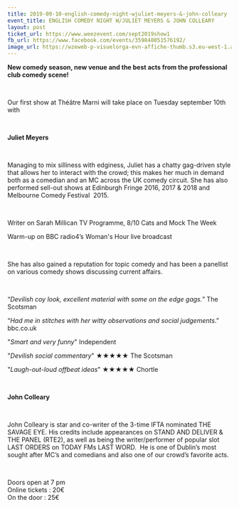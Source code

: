 ```yaml
---
title: 2019-09-10-english-comedy-night-wjuliet-meyers-&-john-colleary
event_title: ENGLISH COMEDY NIGHT W/JULIET MEYERS & JOHN COLLEARY
layout: post
ticket_url: https://www.weezevent.com/sept2019show1
fb_url: https://www.facebook.com/events/359848051576192/
image_url: https://wzeweb-p-visuelorga-evn-affiche-thumb.s3.eu-west-1.amazonaws.com/affiche_495021.thumb53700.1564917982.jpg
---
```

<p><strong><span style="font-size:14px;">New comedy season, new venue and the best acts from the professional club comedy scene!</span></strong></p><p>&nbsp;</p><p>Our first show at Théâtre Marni will take place on Tuesday september 10th with</p><p>&nbsp;</p><p><strong>Juliet Meyers</strong></p><p>&nbsp;</p><p>Managing to mix silliness with edginess, Juliet has a chatty gag-driven style that allows her to interact with the crowd; this makes her much in demand both as a comedian and an MC across the UK comedy circuit. She has also performed sell-out shows at Edinburgh Fringe 2016, 2017 &amp; 2018 and Melbourne Comedy Festival&nbsp; 2015.</p><p>&nbsp;</p><p>Writer on Sarah Millican TV Programme, 8/10 Cats and Mock The Week</p><p>Warm-up on BBC radio4’s Woman's Hour live broadcast</p><p>&nbsp;</p><p>She has also gained a reputation for topic comedy and has been a panellist on various comedy shows discussing current affairs.</p><p>&nbsp;</p><p>“<em>Devilish coy look, excellent material with some on the edge gags.</em>” The Scotsman</p><p>“<em>Had me in stitches with her witty observations and social judgements</em>.” bbc.co.uk</p><p>"<em>Smart and very funny</em>" Independent</p><p>"<em>Devilish social commentary</em>" ★★★★★ The Scotsman</p><p>"<em>Laugh-out-loud offbeat ideas</em>" ★★★★★ Chortle</p><p>&nbsp;</p><p><strong>John Colleary</strong></p><p>&nbsp;</p><p>John Colleary is star and co-writer of the 3-time IFTA nominated THE SAVAGE EYE. His credits include appearances on STAND AND DELIVER &amp; THE PANEL (RTE2), as well as being the writer/performer of popular slot LAST ORDERS on TODAY FMs LAST WORD.&nbsp; He is one of Dublin’s most sought after MC’s and comedians and also one of our crowd’s favorite acts.</p><p>&nbsp;</p><p><span>Doors open at 7 pm<br>Online tickets : 20€<br>On the door : 25€</span></p>